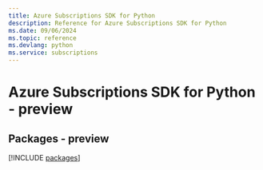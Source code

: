 ```yaml
---
title: Azure Subscriptions SDK for Python
description: Reference for Azure Subscriptions SDK for Python
ms.date: 09/06/2024
ms.topic: reference
ms.devlang: python
ms.service: subscriptions
---
```

# Azure Subscriptions SDK for Python - preview
## Packages - preview
[!INCLUDE [packages](subscriptions-index.md)]